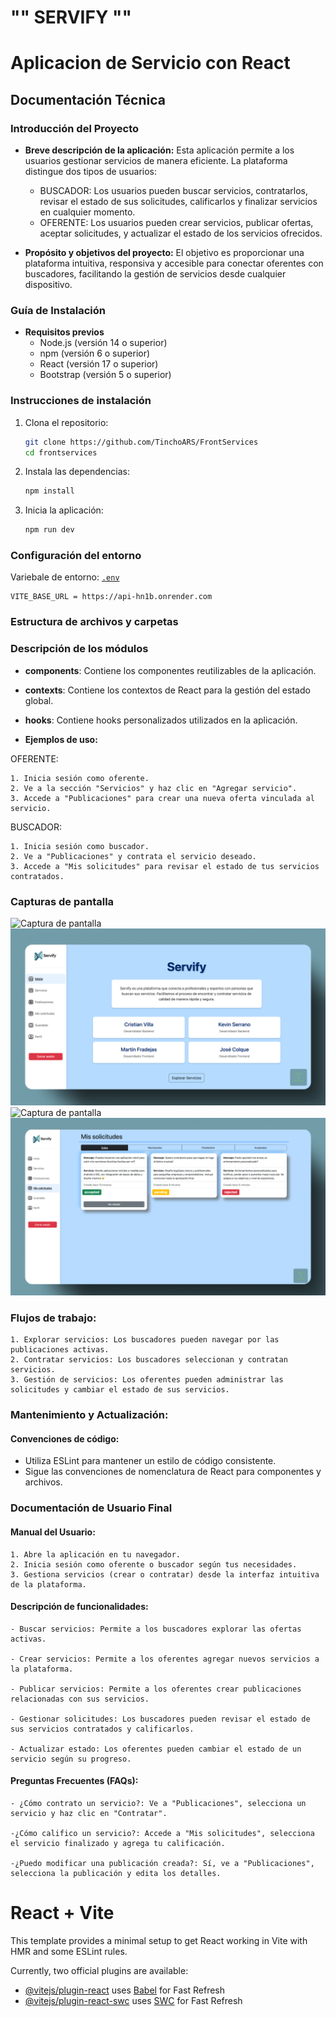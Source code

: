 # "" SERVIFY ""

# Aplicacion de Servicio con React

## **Documentación Técnica**

### **Introducción del Proyecto**

- **Breve descripción de la aplicación:**
  Esta aplicación permite a los usuarios gestionar servicios de manera eficiente. La plataforma distingue dos tipos de usuarios:

  - BUSCADOR: Los usuarios pueden buscar servicios, contratarlos, revisar el estado de sus solicitudes, calificarlos y finalizar servicios en cualquier momento.
  - OFERENTE: Los usuarios pueden crear servicios, publicar ofertas, aceptar solicitudes, y actualizar el estado de los servicios ofrecidos.

- **Propósito y objetivos del proyecto:**
  El objetivo es proporcionar una plataforma intuitiva, responsiva y accesible para conectar oferentes con buscadores, facilitando la gestión de servicios desde cualquier dispositivo.

### **Guía de Instalación**

- **Requisitos previos**
  - Node.js (versión 14 o superior)
  - npm (versión 6 o superior)
  - React (versión 17 o superior)
  - Bootstrap (versión 5 o superior)

### **Instrucciones de instalación**

1. Clona el repositorio:
   ```bash
   git clone https://github.com/TinchoARS/FrontServices
   cd frontservices
   ```
2. Instala las dependencias:
   ```bash
   npm install
   ```
3. Inicia la aplicación:
   ```bash
   npm run dev
   ```

### **Configuración del entorno**

Variebale de entorno:
[`.env`](app/.env")

```env
VITE_BASE_URL = https://api-hn1b.onrender.com
```

### **Estructura de archivos y carpetas**

### **Descripción de los módulos**

- **components**: Contiene los componentes reutilizables de la aplicación.
- **contexts**: Contiene los contextos de React para la gestión del estado global.
- **hooks**: Contiene hooks personalizados utilizados en la aplicación.

- **Ejemplos de uso:** 


OFERENTE:

    1. Inicia sesión como oferente.
    2. Ve a la sección "Servicios" y haz clic en "Agregar servicio".
    3. Accede a "Publicaciones" para crear una nueva oferta vinculada al servicio.

BUSCADOR:

    1. Inicia sesión como buscador.
    2. Ve a "Publicaciones" y contrata el servicio deseado.
    3. Accede a "Mis solicitudes" para revisar el estado de tus servicios contratados.


### **Capturas de pantalla**

![Captura de pantalla](./screenshots/login.png)
![Captura de pantalla](./screenshots/home.png)
![Captura de pantalla](./screenshots/services.png)
![Captura de pantalla](./screenshots/requests.png)

### **Flujos de trabajo:**

    1. Explorar servicios: Los buscadores pueden navegar por las publicaciones activas.
    2. Contratar servicios: Los buscadores seleccionan y contratan servicios.
    3. Gestión de servicios: Los oferentes pueden administrar las solicitudes y cambiar el estado de sus servicios.

### **Mantenimiento y Actualización:**

#### Convenciones de código:

- Utiliza ESLint para mantener un estilo de código consistente.
- Sigue las convenciones de nomenclatura de React para componentes y archivos.

### **Documentación de Usuario Final**

#### Manual del Usuario:

    1. Abre la aplicación en tu navegador.
    2. Inicia sesión como oferente o buscador según tus necesidades.
    3. Gestiona servicios (crear o contratar) desde la interfaz intuitiva de la plataforma.

#### Descripción de funcionalidades:

    - Buscar servicios: Permite a los buscadores explorar las ofertas activas.

    - Crear servicios: Permite a los oferentes agregar nuevos servicios a la plataforma.

    - Publicar servicios: Permite a los oferentes crear publicaciones relacionadas con sus servicios.

    - Gestionar solicitudes: Los buscadores pueden revisar el estado de sus servicios contratados y calificarlos.

    - Actualizar estado: Los oferentes pueden cambiar el estado de un servicio según su progreso.

#### Preguntas Frecuentes (FAQs):

    - ¿Cómo contrato un servicio?: Ve a "Publicaciones", selecciona un servicio y haz clic en "Contratar".

    -¿Cómo califico un servicio?: Accede a "Mis solicitudes", selecciona el servicio finalizado y agrega tu calificación.

    -¿Puedo modificar una publicación creada?: Sí, ve a "Publicaciones", selecciona la publicación y edita los detalles.

# React + Vite

This template provides a minimal setup to get React working in Vite with HMR and some ESLint rules.

Currently, two official plugins are available:

- [@vitejs/plugin-react](https://github.com/vitejs/vite-plugin-react/blob/main/packages/plugin-react/README.md) uses [Babel](https://babeljs.io/) for Fast Refresh
- [@vitejs/plugin-react-swc](https://github.com/vitejs/vite-plugin-react-swc) uses [SWC](https://swc.rs/) for Fast Refresh

